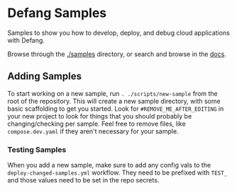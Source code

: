 # Defang Samples

Samples to show you how to develop, deploy, and debug cloud applications with Defang.

Browse through the [./samples](./samples) directory, or search and browse in the [docs](https://docs.defang.io/docs/samples).

## Adding Samples

To start working on a new sample, run `. ./scripts/new-sample` from the root of the repository. This will create a new sample directory, with some basic scaffolding to get you started. Look for `#REMOVE_ME_AFTER_EDITING` in your new project to look for things that you should probably be changing/checking per sample. Feel free to remove files, like `compose.dev.yaml` if they aren't necessary for your sample.

### Testing Samples

When you add a new sample, make sure to add any config vals to the `deploy-changed-samples.yml` workflow. They need to be prefixed with `TEST_` and those values need to be set in the repo secrets.